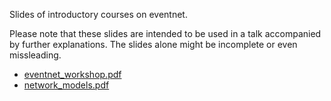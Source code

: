 Slides of introductory courses on eventnet.

Please note that these slides are intended to be used in a talk accompanied by further explanations. The slides alone might be incomplete or even missleading.

* [eventnet_workshop.pdf](https://github.com/juergenlerner/eventnet/raw/master/slides/eventnet_workshop_public.pdf)
* [network_models.pdf](https://github.com/juergenlerner/eventnet/raw/master/slides/network_models.pdf)
